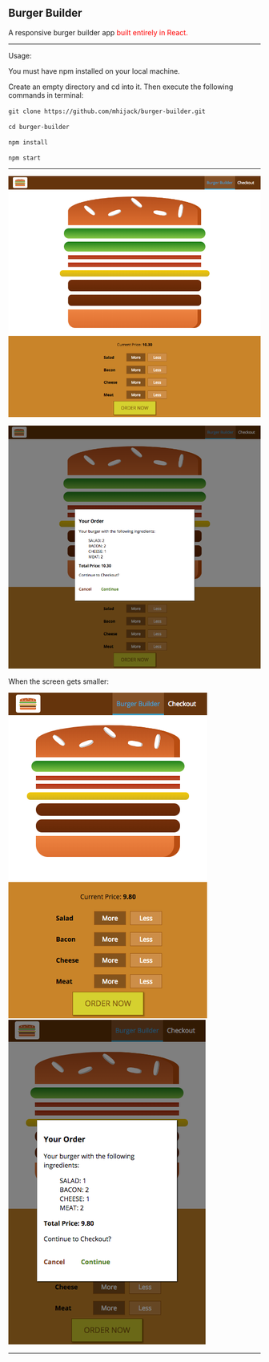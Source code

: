## Burger Builder

A responsive burger builder app <span style="color: red">built entirely in React.</span>

****

Usage:

You must have npm installed on your local machine.

Create an empty directory and cd into it. Then execute the following commands in terminal:

`git clone https://github.com/mhijack/burger-builder.git`

`cd burger-builder`

`npm install`

`npm start`

****

![build burger interface](readme/burger-builder.png "build burger interface")

![order burger interface](readme/burger-order.png "order burger interface")

When the screen gets smaller:

<img style="display:inline" src="readme/burger-builder-responsive.png" alt="build burger interface on mobile" />

<img style="display:inline" src="readme/burger-order-responsive.png" alt="order burger interface on mobile" />

****

